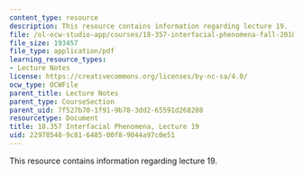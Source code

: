 ```yaml
---
content_type: resource
description: This resource contains information regarding lecture 19.
file: /ol-ocw-studio-app/courses/18-357-interfacial-phenomena-fall-2010/229785489c81648500f89044a97c0e51_MIT18_357F10_Lecture19.pdf
file_size: 193457
file_type: application/pdf
learning_resource_types:
- Lecture Notes
license: https://creativecommons.org/licenses/by-nc-sa/4.0/
ocw_type: OCWFile
parent_title: Lecture Notes
parent_type: CourseSection
parent_uid: 7f527b70-1f91-9b78-3dd2-65591d268288
resourcetype: Document
title: 18.357 Interfacial Phenomena, Lecture 19
uid: 22978548-9c81-6485-00f8-9044a97c0e51
---
```

This resource contains information regarding lecture 19.